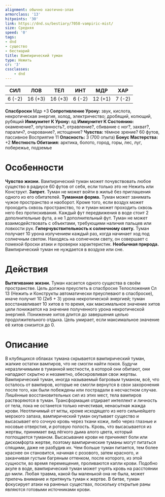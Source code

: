 ```yaml
---
alignment: обычно хаотично-злая
armorclass: '13'
hitpoints: '30'
link: https://dnd.su/bestiary/7058-vampiric-mist/
size: Средняя
speed: '0'
tags:
- dnd
- существо
- бестиарий
title: Вампирический туман
type: Нежить
cr: '3'
cssclasses:
    - dnd
---
```



| СИЛ | ЛОВ | ТЕЛ | ИНТ | МДР | ХАР |
|---|---|---|---|---|---|
| 6 (-2) | 16 (+3) | 16 (+3) | 6 (-2) | 12 (+1) | 7 (-2) |
**Спасброски** Мдр +3
**Сопротивление Урону:** звук, кислота, некротическая энергия, холод, электричество; дробящий, колющий, рубящий
**Иммунитет К Урону:** яд
**Иммунитет К Состоянию:** окаменение?, опутанность?, отравление?, сбивание с ног?, захват?, паралич?, очарование?, истощение?
**Чувства:** тёмное зрение? 60 футов, пассивное Восприятие 11
**Опасность:** 3 (700 опыта)
**Бонус Мастерства:** +2
**Местность Обитания:** арктика, болото, город, горы, лес, луг, побережье, подземье


# Особенности
**Чувство жизни.** Вампирический туман может почувствовать любое существо в радиусе 60 футов от себя, если только это не Нежить или Конструкт.
**Запрет.** Туман не может войти в жильё без приглашения одного из его обитателей.
**Туманная форма.** Туман может занимать чужое пространство и наоборот. Кроме того, если воздух может проходить сквозь пространство, то и туман может проходить сквозь него без протискивания. Каждый фут передвижения в воде стоит 2 дополнительные фута, а не 1 дополнительный фут. Туман не может взаимодействовать с объектами, требующими наличия пальцев или ловкости рук.
**Гиперчувствительность к солнечному свету.** Туман получает 10 урона излучением каждый раз, когда начинает ход под солнечным светом. Находясь на солнечном свету, он совершает с помехой броски атаки и проверки характеристик.
**Необычная природа.** Вампирический туман не нуждается в воздухе или сне.


# Действия
**Вытягивание жизни.** Туман касается одного существа в своём пространстве. Цель должна преуспеть в спасброске Телосложения Сл 13 (Нежить и Конструкты автоматически преуспевают в спасброске), иначе получит 10 (2к6 + 3) урона некротической энергией; туман восстанавливает 10 хитов в то время, как максимальное значение хитов цели понижается на значение полученного урона некротической энергией. Понижение хитов длится до завершения целью продолжительного отдыха. Цель умирает, если максимальное значение её хитов снизится до 0.


# Описание
В клубящихся облаках тумана скрывается вампирический туман, жалкие остатки вампиров, что не смогли найти покоя. Будучи неразличимыми в туманной местности, в которой они обитают, они нападают скрытно и незаметно, обескровливая свои жертвы. Вампирический туман, иногда называемый багровым туманом, всё, что осталось от вампиров, которые не смогли вернутся в свои захоронения после того, как были побеждены или пострадали в несчастном случае. Лишённые восстановительных сил из этих мест, тела вампиров растворяются в туман. Трансформация отдирает интеллект и личность от тела, пока не останется только нечестивая, ненасытная жажда крови. Неотличимый от мглы, кроме исходящего из него сильнейшего мерзкого запаха, вампирический туман окутывает существо и высасывает его сочную кровь через ткани кожи, либо через глазные и носовые отверстия, и ротовую полость. Кровь, что высасывается из жертвы, принимает вид лёгкого дыма алого цвета, который поглощается туманом. Высасывание крови не причиняет боли или дискомфорта жертве, поэтому вампирические туманы могут питаться спящими, даже не разбудив их. Чем больше туман питается, тем более краснее он становится, начиная с розового, затем красного, и заканчивая густым багряным оттенком, после которого, из этой сущности, во время перемещения, проливаются капли крови. Подобно акуле в воде, вампирический туман может учуять кровь на расстоянии до мили. Любая травма, какой бы маленькой она не была, может прилечь внимание и притянуть туман к жертве. В битве, туман фокусирует атаки на раненых существах, поскольку открытые раны являются готовыми источниками крови.